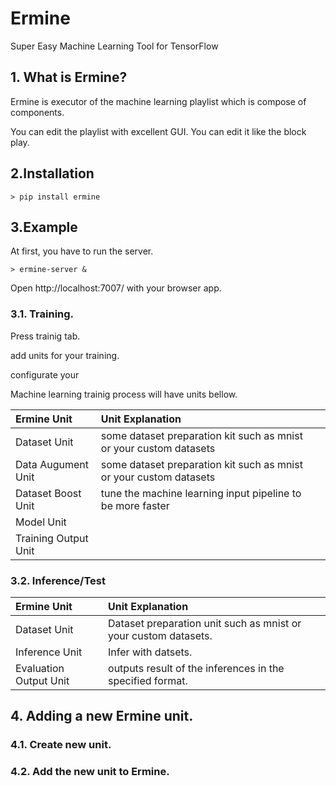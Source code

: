 # Ermine

Super Easy Machine Learning Tool for TensorFlow

## 1. What is Ermine?

Ermine is executor of the machine learning playlist which is compose of components.

You can edit the playlist with excellent GUI. You can edit it like the block play.

## 2.Installation

```
> pip install ermine

```

## 3.Example

At first, you have to run the server.

```
> ermine-server &

```

Open http://localhost:7007/  with your browser app.

### 3.1. Training.

Press trainig tab.


add units for your training.

configurate your 

Machine learning trainig process will have units bellow.

|Ermine Unit|Unit Explanation| |
|:--|:--|:--|
|Dataset Unit|some dataset preparation kit such as mnist or your custom datasets| |
|Data Augument Unit|some dataset preparation kit such as mnist or your custom datasets| |
|Dataset Boost Unit|tune the machine learning input pipeline to be more faster| |
|Model Unit| | |
|Training Output Unit| | |

### 3.2. Inference/Test

|Ermine Unit|Unit Explanation| |
|:--|:--|:--|
|Dataset Unit|Dataset preparation unit such as mnist or your custom datasets.| |
|Inference Unit|Infer with datsets.| |
|Evaluation Output Unit|outputs result of the inferences in the specified format.|


## 4. Adding a new Ermine unit.

### 4.1. Create new unit.


### 4.2. Add the new unit to Ermine.


